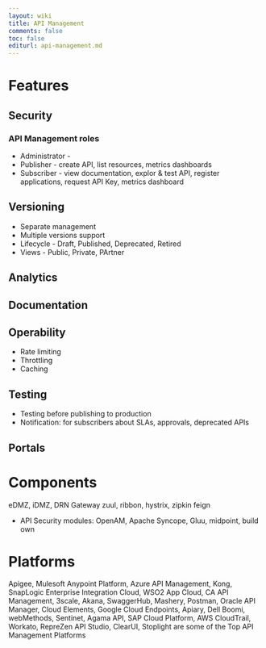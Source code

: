 ```yaml
---
layout: wiki
title: API Management
comments: false
toc: false
editurl: api-management.md
---
```


# Features

## Security
### API Management roles
* Administrator - 
* Publisher - create API, list resources, metrics dashboards
* Subscriber - view documentation, explor & test API, register applications, request API Key, metrics dashboard
## Versioning
* Separate management
* Multiple versions support
* Lifecycle - Draft, Published, Deprecated, Retired
* Views - Public, Private, PArtner
## Analytics
## Documentation
## Operability
* Rate limiting
* Throttling
* Caching

## Testing
* Testing before publishing to production
* Notification: for subscribers about SLAs, approvals, deprecated APIs
## Portals

# Components
eDMZ, iDMZ, DRN Gateway
zuul, ribbon, hystrix, zipkin
feign
* API Security modules: OpenAM, Apache Syncope, Gluu, midpoint, build own


# Platforms
Apigee, Mulesoft Anypoint Platform, Azure API Management, Kong, SnapLogic Enterprise Integration Cloud, WSO2 App Cloud, CA API Management, 3scale, Akana, SwaggerHub, Mashery, Postman, Oracle API Manager, Cloud Elements, Google Cloud Endpoints, Apiary, Dell Boomi, webMethods, Sentinet, Agama API, SAP Cloud Platform, AWS CloudTrail, Workato, RepreZen API Studio, ClearUI, Stoplight are some of the Top API Management Platforms
